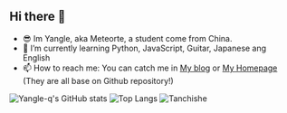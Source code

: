 ## Hi there 👋

- 😎 Im Yangle, aka Meteorte, a student come from China.
- 🌱 I’m currently learning Python, JavaScript, Guitar, Japanese ang English
- 📫 How to reach me: You can catch me in [My blog](https://blog.lemonstar.me) or [My Homepage](https://lemonstar.me) (They are all base on Github repository!)
<!--
**yangle-q/yangle-q** is a ✨ _special_ ✨ repository because its `README.md` (this file) appears on your GitHub profile.

Here are some ideas to get you started:

- 🔭 I’m currently working on ...
- 🌱 I’m currently learning ...
- 👯 I’m looking to collaborate on ...
- 🤔 I’m looking for help with ...
- 💬 Ask me about ...
- 📫 How to reach me: ...
- 😄 Pronouns: ...
- ⚡ Fun fact: ...
-->
![Yangle-q's GitHub stats](https://github-readme-stats.vercel.app/api?username=yangle-q&show_icons=true)
![Top Langs](https://github-readme-stats.vercel.app/api/top-langs/?username=yangle-q&layout=compact)
![Tanchishe](https://github.com/yangle-q/homepage/blob/main/static/svg/snake-Light.svg)
